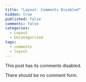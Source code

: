 ```yaml
---
title: "Layout: Comments Disabled"
hidden: true
published: false
comments: false
categories:
  - Layout
  - Uncategorized
tags:
  - comments
  - layout
---
```


This post has its comments disabled.

There should be no comment form.